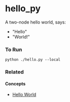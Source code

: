 # hello_py

A two-node hello world, says:

+ "Hello"
+ "World!"

### To Run

    python ./hello.py --local

### Related

#### Concepts

- [Hello World](https://www.conducto.com/docs/getting-started/hello-world)

